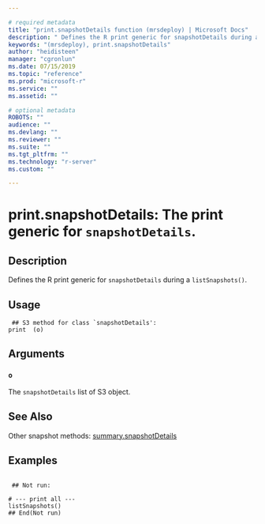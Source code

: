 ```yaml
--- 

# required metadata 
title: "print.snapshotDetails function (mrsdeploy) | Microsoft Docs" 
description: " Defines the R print generic for snapshotDetails during a  listSnapshots(). " 
keywords: "(mrsdeploy), print.snapshotDetails" 
author: "heidisteen" 
manager: "cgronlun" 
ms.date: 07/15/2019
ms.topic: "reference" 
ms.prod: "microsoft-r" 
ms.service: "" 
ms.assetid: "" 

# optional metadata 
ROBOTS: "" 
audience: "" 
ms.devlang: "" 
ms.reviewer: "" 
ms.suite: "" 
ms.tgt_pltfrm: "" 
ms.technology: "r-server" 
ms.custom: "" 

--- 
```





 # print.snapshotDetails: The print generic for `snapshotDetails`. 
 ## Description

Defines the R print generic for `snapshotDetails` during a 
`listSnapshots()`.


 ## Usage

```   
 ## S3 method for class `snapshotDetails':
print  (o)

```

 ## Arguments



 ### `o`
 The `snapshotDetails` list of S3 object. 



 ## See Also

Other snapshot methods: [summary.snapshotDetails](summary.snapshotDetails.md)

 ## Examples

 ```

  ## Not run:

# --- print all ---
listSnapshots()
 ## End(Not run) 
```

